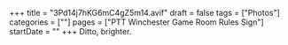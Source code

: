 +++
title = "3Pd14j7hKG6mC4gZ5m14.avif"
draft = false
tags = ["Photos"]
categories = [""]
pages = ["PTT Winchester Game Room Rules Sign"]
startDate = ""
+++
Ditto, brighter.
